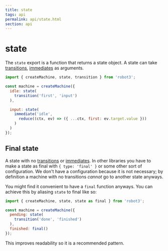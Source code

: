 ```yaml
---
title: state
tags: api
permalink: api/state.html
section: api
---
```


# state

The `state` export is a function that returns a state object. A state can take [transitions](/docs/transition/), [immediates](/docs/immediate/) as arguments.

```js
import { createMachine, state, transition } from 'robot3';

const machine = createMachine({
  idle: state(
    transition('first', 'input')
  ),

  input: state(
    immediate('idle',
      reduce((ctx, ev) => ({ ...ctx, first: ev.target.value }))
    )
  )
});
```

## Final state

A state with no [transitions](/docs/transition/) or [immediates](/docs/immediate/). In other libraries you have to make a state as final with `{ type: 'final' }` or some other sort of configuration. We don't have a configuration because it is not necessary; by definition a machine with no transitions *cannot* go to another state anyways.

You might find it convenient to have a `final` function anyways. You can achieve this by aliasing `state` to final like so:

```js
import { createMachine, state, state as final } from 'robot3';

const machine = createMachine({
  pending: state(
    transition('done', 'finished')
  ),
  finished: final()
});
```

This improves readability so it is a recommended pattern.
